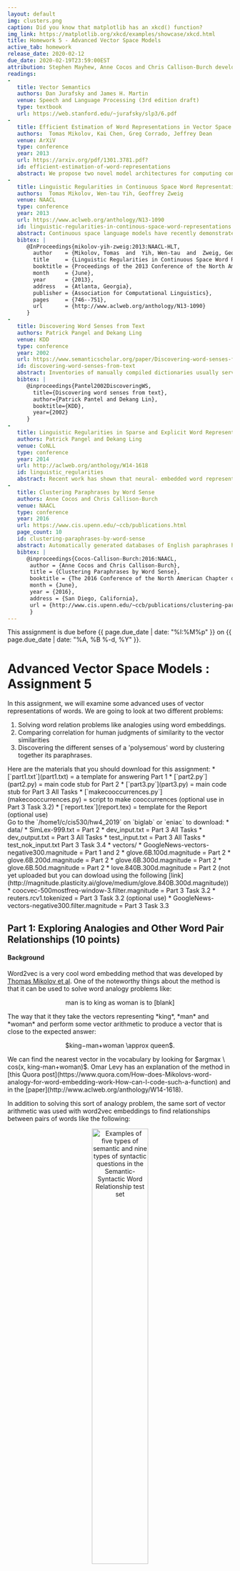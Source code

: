 ```yaml
---
layout: default
img: clusters.png
caption: Did you know that matplotlib has an xkcd() function?
img_link: https://matplotlib.org/xkcd/examples/showcase/xkcd.html    
title: Homework 5 - Advanced Vector Space Models
active_tab: homework
release_date: 2020-02-12
due_date: 2020-02-19T23:59:00EST
attribution: Stephen Mayhew, Anne Cocos and Chris Callison-Burch developed this homework assignment for UPenn's CIS 530 class in Spring 2018.
readings:
-
   title: Vector Semantics
   authors: Dan Jurafsky and James H. Martin
   venue: Speech and Language Processing (3rd edition draft)
   type: textbook
   url: https://web.stanford.edu/~jurafsky/slp3/6.pdf
-
   title: Efficient Estimation of Word Representations in Vector Space
   authors:  Tomas Mikolov, Kai Chen, Greg Corrado, Jeffrey Dean
   venue: ArXiV
   type: conference
   year: 2013
   url: https://arxiv.org/pdf/1301.3781.pdf?
   id: efficient-estimation-of-word-representations
   abstract: We propose two novel model architectures for computing continuous vector representations of words from very large data sets. The quality of these representations is measured in a word similarity task, and the results are compared to the previously best performing techniques based on different types of neural networks. We observe large improvements in accuracy at much lower computational cost, i.e. it takes less than a day to learn high quality word vectors from a 1.6 billion words data set. Furthermore, we show that these vectors provide state-of-the-art performance on our test set for measuring syntactic and semantic word similarities.
-
   title: Linguistic Regularities in Continuous Space Word Representations
   authors:  Tomas Mikolov, Wen-tau Yih, Geoffrey Zweig
   venue: NAACL
   type: conference
   year: 2013
   url: https://www.aclweb.org/anthology/N13-1090
   id: linguistic-regularities-in-continous-space-word-representations
   abstract: Continuous space language models have recently demonstrated outstanding results across a variety of tasks. In this paper, we examine the vector-space word representations that are implicitly learned by the input-layer weights. We find that these representations are surprisingly good at capturing syntactic and semantic regularities in language, and that each relationship is characterized by a relation-specific vector offset. This allows vector-oriented reasoning based on the offsets between words. For example, the male/female relationship is automatically learned, and with the induced vector representations, “King Man + Woman” results in a vector very close to “Queen.” We demonstrate that the word vectors capture syntactic regularities by means of syntactic analogy questions (provided with this paper), and are able to correctly answer almost 40% of the questions. We demonstrate that the word vectors capture semantic regularities by using the vector offset method to answer SemEval-2012 Task 2 questions. Remarkably, this method outperforms the best previous systems.
   bibtex: |  
      @InProceedings{mikolov-yih-zweig:2013:NAACL-HLT,
        author    = {Mikolov, Tomas  and  Yih, Wen-tau  and  Zweig, Geoffrey},
        title     = {Linguistic Regularities in Continuous Space Word Representations},
        booktitle = {Proceedings of the 2013 Conference of the North American Chapter of the Association for Computational Linguistics: Human Language Technologies},
        month     = {June},
        year      = {2013},
        address   = {Atlanta, Georgia},
        publisher = {Association for Computational Linguistics},
        pages     = {746--751},
        url       = {http://www.aclweb.org/anthology/N13-1090}
      }
-
   title: Discovering Word Senses from Text
   authors: Patrick Pangel and Dekang Ling
   venue: KDD
   type: conference
   year: 2002
   url: https://www.semanticscholar.org/paper/Discovering-word-senses-from-text-Pantel-Lin/
   id: discovering-word-senses-from-text
   abstract: Inventories of manually compiled dictionaries usually serve as a source for word senses. However, they often include many rare senses while missing corpus/domain-specific senses. We present a clustering algorithm called CBC (Clustering By Committee) that automatically discovers word senses from text. It initially discovers a set of tight clusters called committees that are well scattered in the similarity space. The centroid of the members of a committee is used as the feature vector of the cluster. We proceed by assigning words to their most similar clusters. After assigning an element to a cluster, we remove their overlapping features from the element. This allows CBC to discover the less frequent senses of a word and to avoid discovering duplicate senses. Each cluster that a word belongs to represents one of its senses. We also present an evaluation methodology for automatically measuring the precision and recall of discovered senses. 
   bibtex: |  
      @inproceedings{Pantel2002DiscoveringWS,
        title={Discovering word senses from text},
        author={Patrick Pantel and Dekang Lin},
        booktitle={KDD},
        year={2002}
      }
-
   title: Linguistic Regularities in Sparse and Explicit Word Representations
   authors: Patrick Pangel and Dekang Ling
   venue: CoNLL
   type: conference
   year: 2014
   url: http://aclweb.org/anthology/W14-1618
   id: linguistic_regularities
   abstract: Recent work has shown that neural- embedded word representations capture many relational similarities, which can be recovered by means of vector arithmetic in the embedded space. We show that Mikolov et al.’s method of first adding and subtracting word vectors, and then searching for a word similar to the result, is equivalent to searching for a word that maximizes a linear combination of three pairwise word similarities. Based on this observation, we suggest an improved method of recovering relational similarities, improving the state-of-the-art results on two recent word-analogy datasets. Moreover, we demonstrate that analogy recovery is not restricted to neural word embeddings, and that a similar amount of relational similarities can be recovered from traditional distributional word representations.
-
   title: Clustering Paraphrases by Word Sense
   authors: Anne Cocos and Chris Callison-Burch
   venue: NAACL
   type: conference
   year: 2016
   url: https://www.cis.upenn.edu/~ccb/publications.html
   page_count: 10
   id: clustering-paraphrases-by-word-sense
   abstract: Automatically generated databases of English paraphrases have the drawback that they return a single list of paraphrases for an input word or phrase. This means that all senses of polysemous words are grouped together, unlike WordNet which partitions different senses into separate synsets. We present a new method for clustering paraphrases by word sense, and apply it to the Paraphrase Database (PPDB). We investigate the performance of hierarchical and spectral clustering algorithms, and systematically explore different ways of defining the similarity matrix that they use as input. Our method produces sense clusters that are qualitatively and quantitatively good, and that represent a substantial improvement to the PPDB resource.
   bibtex: |
      @inproceedings{Cocos-Callison-Burch:2016:NAACL,
       author = {Anne Cocos and Chris Callison-Burch},
       title = {Clustering Paraphrases by Word Sense},
       booktitle = {The 2016 Conference of the North American Chapter of the Association for Computational Linguistics (NAACL 2016)},
       month = {June},
       year = {2016},
       address = {San Diego, California},
       url = {http://www.cis.upenn.edu/~ccb/publications/clustering-paraphrases-by-word-sense.pdf}
       } 
---
```


<div class="alert alert-info">
This assignment is due before {{ page.due_date | date: "%I:%M%p" }} on {{ page.due_date | date: "%A, %B %-d, %Y" }}.
</div>


Advanced Vector Space Models <span class="text-muted">: Assignment 5</span>
=============================================================

In this assignment, we will examine some advanced uses of vector representations of words. We are going to look at two different problems: 
1. Solving word relation problems like analogies using word embeddings. 
2. Comparing correlation for human judgments of similarity to the vector similarities
3. Discovering the different senses of a 'polysemous' word by clustering together its paraphrases. 


<div class="alert alert-info" markdown="1">
Here are the materials that you should download for this assignment:
* [`part1.txt`](part1.txt) = a template for answering Part 1
* [`part2.py`](part2.py) = main code stub for Part 2
* [`part3.py`](part3.py) = main code stub for Part 3 All Tasks
* [`makecooccurrences.py`](makecooccurrences.py) = script to make cooccurrences (optional use in Part 3 Task 3.2)
* [`report.tex`](report.tex) = template for the Report (optional use)

<br>
Go to the `/home1/c/cis530/hw4_2019` on `biglab` or `eniac` to download:
* data/
    * SimLex-999.txt  = Part 2
    * dev_input.txt  = Part 3 All Tasks
    * dev_output.txt  = Part 3 All Tasks
    * test_input.txt = Part 3 All Tasks
    * test_nok_input.txt Part 3 Task 3.4
* vectors/
    * GoogleNews-vectors-negative300.magnitude = Part 1 and 2
    * glove.6B.100d.magnitude = Part 2
    * glove.6B.200d.magnitude = Part 2
    * glove.6B.300d.magnitude = Part 2
    * glove.6B.50d.magnitude = Part 2
    * love.840B.300d.magnitude = Part 2 (not yet uploaded but you can dowload using the following [link](http://magnitude.plasticity.ai/glove/medium/glove.840B.300d.magnitude))
    * coocvec-500mostfreq-window-3.filter.magnitude = Part 3 Task 3.2
    * reuters.rcv1.tokenized = Part 3 Task 3.2 (optional use)
    * GoogleNews-vectors-negative300.filter.magnitude = Part 3 Task 3.3
</div>


## Part 1: Exploring Analogies and Other Word Pair Relationships (10 points)

#### Background 


Word2vec is a very cool word embedding method that was developed by [Thomas Mikolov et al](https://www.aclweb.org/anthology/N13-1090).  One of the noteworthy things about the method is that it can be used to solve word analogy problems like: 

<p align="center">
man is to king as woman is to [blank]
 </p>
 The way that it they take the vectors representing *king*, *man* and *woman* and perform some vector arithmetic to produce a vector that is close to the expected answer:
  <p align="center">
 $king−man+woman \approx queen$. 
 </p>
We can find the nearest vector in the vocabulary by looking for $argmax \ cos(x, king-man+woman)$.  Omar Levy has an explanation of the method in [this Quora post](https://www.quora.com/How-does-Mikolovs-word-analogy-for-word-embedding-work-How-can-I-code-such-a-function) and in the [paper](http://www.aclweb.org/anthology/W14-1618).

In addition to solving this sort of analogy problem, the same sort of vector arithmetic was used with word2vec embeddings to find relationships between pairs of words like the following: 

<p align="center">
<img src="/assets/img/word2vec_word_pair_relationships.jpg" alt="Examples of five types of semantic and nine types of syntactic questions in the Semantic- Syntactic Word Relationship test set" style="width: 50%;"/>
</p>

#### Getting Started with Magnitude and Downloading data

In the first part of the assigment, you will play around with the [Magnitude](https://github.com/plasticityai/magnitude)  library.  You will use Magnitude to load a vector model trained using word2vec, and use it to manipulate and analyze the vectors. Please refer [here](https://github.com/plasticityai/magnitude#installation) for the installation guidelines. 
In order to proceed further, you need to use the Medium Google-word2vec embedding model trained on Google News by using file `GoogleNews-vectors-negative300.magnitude` on eniac in `/home1/c/cis530/hw4_2019/vectors/`. Once the file is downloaded use the following Python commands:

 ```python
>>> from pymagnitude import *
>>> file_path = "GoogleNews-vectors-negative300.magnitude"
>>> vectors = Magnitude(file_path)
```

Now you can use `vectors` to perform queries. For instance, you can query the distance of `cat` and `dog` in the following way: 
 ```python
>>> vectors.distance("cat", "dog")
0.69145405
```


#### Assignment Questions

The questions below are designed to familiarize you with the Magnitude word2vec package and get you thinking about what type of semantic information word embeddings can encode. We recommend reading [using the library section](https://github.com/plasticityai/magnitude#using-the-library) to reply to the following set of questions:  

1. What is the dimensionality of these word embeddings? Provide an integer answer.
2. What are the top-5 most similar words to `picnic` (not including `picnic` itself)? 
3. According to the word embeddings, which of these words is not like the others?
`['tissue', 'papyrus', 'manila', 'newsprint', 'parchment', 'gazette']`
4. Solve the following analogy: `leg` is to `jump` as *X* is to `throw`.

We have provided a file called `part1.txt` for you to submit answers to the questions above.




##  Part 2: SimLex-999 Dataset Revisited (15 points)


Let us revisit [SimLex-999](https://fh295.github.io/simlex.html) dataset from Extra Credit in Assignment 3. We will use `SimLex-999.txt` located on eniac in `/home1/c/cis530/hw4_2019/data/`.
 
We provided you a script called `part2.py` that:
 
1. Takes `word1`, `word2`, and `SimLex` columns from the `SimLex-999.txt` dataset, 
2. Computes the similarity between word1 and word2 using `GoogleNews-vectors-negative300.magnitude` from Part 1 
3. Displays correlation for human judgments of similarity to the vector similarities using [Kendall's Tau](https://en.wikipedia.org/wiki/Kendall_rank_correlation_coefficient).


You can see the output of `part2.py` below: 
```python
>>> python part2.py
old,new,1.58,0.2228
smart,intelligent,9.2,0.6495
hard,difficult,8.77,0.6026
happy,cheerful,9.55,0.3838
hard,easy,0.95,0.4710
fast,rapid,8.75,0.4767
happy,glad,9.17,0.7409
short,long,1.23,0.5768
stupid,dumb,9.58,0.8173
weird,strange,8.93,0.8165
wide,narrow,1.03,0.4576
bad,awful,8.42,0.5527
easy,difficult,0.58,0.5891
bad,terrible,7.78,0.6829
hard,simple,1.38,0.2591
smart,dumb,0.55,0.5793
insane,crazy,9.57,0.7339
happy,mad,0.95,0.3920
    .
    .
    .
enter,owe,0.68,0.0004
portray,notify,0.78,0.1455
remind,sell,0.4,0.1480
absorb,possess,5.0,0.2386
join,acquire,2.85,0.2623
send,attend,1.67,0.3135
gather,attend,4.8,0.3329
absorb,withdraw,2.97,0.2169
attend,arrive,6.08,0.3654
>>> correlation, p_value = stats.kendalltau(human_scores, vector_scores)
>>> print(f'Correlation = {correlation}, P Value = {p_value}')
Correlation = 0.30913428432001067, P Value = 2.6592796177777357e-48
```

In this part of the assignment we would like for you to explore how the Kendall's Tau correlation changes based on the similarity. You may use the script we provided or create your own script.  

Please respond to the following questions in the `Report.pdf` and include your `part2.py` script in the final submission:

1. What is the least similar 2 pairs of words based on human judgement scores and vector similarity? Do the pairs match? 
2. What is the most similar 2 pairs of words based on human judgement scores and vector similarity? Do the pairs match? 
3. Provide correlation scores and p values for the following models on eniac in `/home1/c/cis530/hw4_2019/vectors/`:
    * (Stanford - GloVe Wikipedia 2014 + Gigaword 5 6B Medium 50D) `glove.6B.50d.magnitude`
    * (Stanford - GloVe Wikipedia 2014 + Gigaword 5 6B Medium 100D)`glove.6B.100d.magnitude`
    * (Stanford - GloVe Wikipedia 2014 + Gigaword 5 6B Medium 200D) `glove.6B.200d.magnitude`
    * (Stanford - GloVe Wikipedia 2014 + Gigaword 5 6B Medium 300D) `glove.6B.300d.magnitude`
    * (Stanford - GloVe Common Crawl Medium 300D) `love.840B.300d.magnitude` 

    How do those value compare to each other? 
   
   

Extra points will be awarded for creativity and a more thorough qualitative analysis. 

##  Part 3: Creating Word Sense Clusters (75 points)

#### Background 
Many Natural Language Processing (NLP) tasks require knowing the sense of polysemous words, which are words with multiple meanings. For example, the word *bug* can mean:
1. A creepy crawly thing
2. An error in your computer code
3. A virus or bacteria that makes you sick
4. A listening device planted by the FBI

In past research my PhD students and I have looked into automatically deriving the different meaning of polysemous words like bug by clustering their paraphrases.  We have developed a resource called [the paraphrase database (PPDB)](http://paraphrase.org/) that contains of paraphrases for  tens of millions words and phrases.  For the target word *bug*, we have an unordered list of paraphrases including: *insect, glitch, beetle, error, microbe, wire, cockroach, malfunction, microphone, mosquito, virus, tracker, pest, informer, snitch, parasite, bacterium, fault, mistake, failure* and many others.  We used automatic clustering group those into sets like:

<p align="center">
<img src="/assets/img/bug_clusters.jpg" alt="Bug Clusters" style="width: 50%;"/>
</p>

The clusters in the image above approximate the different word senses of *bug*, where the 4 circles are the 4 senses of *bug*.  The input to this problem is all the paraphrases in a single list, and the task is to separate them correctly. As humans, this is pretty intuitive, but computers are not that smart. You will explore the main idea underlying our word sense clustering method: which measure the similarity between each pair of paraphrases for a target word and then group together the paraphrases that are most similar to each other.   This affinity matrix gives an example of one of the methods for measuring similarity that we tried in [our paper](https://www.cis.upenn.edu/~ccb/publications/clustering-paraphrases-by-word-sense.pdf):

 <p align="center">
<img src="/assets/img/affinity_matrix.jpg" alt="Similarity of paraphrses" style="width: 50%;"/>
</p>

Here the darkness values give an indication of how similar paraphrases are to each other. For instance in this example similarity between *insect* and *pest* is greater than the similarity between *insect* and *error*.  You can read more about this task in [these](https://www.cis.upenn.edu/~ccb/publications/clustering-paraphrases-by-word-sense.pdf) [papers](https://cs.uwaterloo.ca/~cdimarco/pdf/cs886/Pantel+Lin02.pdf). 


In this assignment, we will use vector representations in order to measure their similarities of pairs of paraphrases.  You will play with different vector space representations of words to create clusters of word senses. We expect that you have read Jurafsky and Martin Chapter [6](https://web.stanford.edu/~jurafsky/slp3/6.pdf). Word vectors, also known as word embeddings, can be thought of simply as points in some high-dimensional space. Remember in geometry class when you learned about the Euclidean plane, and 2-dimensional points in that plane? It's not hard to understand distance between those points -- you can even measure it with a ruler. Then you learned about 3-dimensional points, and how to calculate the distance between these. These 3-dimensional points can be thought of as positions in physical space. 

Now, do your best to stop thinking about physical space, and generalize this idea in your mind: you can calculate a distance between 2-dimensional and 3-dimensional points, now imagine a point with `N` dimensions. The dimensions don't necessarily have meaning in the same way as the X,Y, and Z dimensions in physical space, but we can calculate distances all the same. 

This is how we will use word vectors in this assignment: as points in some high-dimensional space, where distances between points are meaningful. The interpretation of distance between word vectors depends entirely on how they were made, but for our purposes, we will consider distance to measure semantic similarity. Word vectors that are close together should have meanings that are similar. 

With this framework, we can see how to solve our paraphrase clustering problem. 

#### The Data

The input data to be used for this assignment consists of sets of paraphrases corresponding to one of polysemous target words, e.g.

<table class="table">
  <thead>
    <tr>
      <th scope="col">Target</th>
      <th scope="col">Paraphrase set</th>
    </tr>
  </thead>
  <tbody>
    <tr>      
      <td>note.v</td>
      <td>comment mark tell observe state notice say remark mention</td>
    </tr>
    <tr>
      <td>hot.a</td>
      <td>raging spicy blistering red-hot live</td>
    </tr>
  </tbody>
</table>

(Here the `.v` following the target `note` indicates the part of speech)

Your objective is to automatically cluster each paraphrase set such that each cluster contains words pertaining to a single *sense*, or meaning, of the target word. Note that a single word from the paraphrase set might belong to one or more clusters.


#### Development Data

The development data consists of two files:
1. words file (input)
2. clusters file (output). 

The words file `dev_input.txt` located on eniac in `/home1/c/cis530/hw4_2019/data/` is formatted such that each line contains one target, its paraphrase set, and the number of ground truth clusters `k`, separated by a `::` symbol. You can use `k` as input to your clustering algorithm.

```
target.pos :: k :: paraphrase1 paraphrase2 paraphrase3 ...
```



The clusters file `dev_output.txt` located on eniac in `/home1/c/cis530/hw4_2019/data/` contains the ground truth clusters for each target word's paraphrase set, split over *k* lines:

```
target.pos :: 1 :: paraphrase2 paraphrase6
target.pos :: 2 :: paraphrase3 paraphrase4 paraphrase5
    .
    .
    .
target.pos :: k :: paraphrase1 paraphrase9
```

#### Test data

For testing Tasks 3.1 -- 3.3, you will receive only words file `test_input.txt`   located on eniac in `/home1/c/cis530/hw4_2019/data/`  containing the test target words, number of ground truth clusters and their paraphrase sets. 
For testing Task 3.4, you will receive only words file `test_nok_input.txt`  located on eniac in `/home1/c/cis530/hw4_2019/data/`  containing the test target words and their paraphrases sets. Neither order of senses, nor order of words in a cluster matter. 


#### Evaluation

There are many possible ways to evaluate clustering solutions. For this homework we will rely on the paired F-score, which you can read more about in [this paper](https://www.cs.york.ac.uk/semeval2010_WSI/paper/semevaltask14.pdf).

The general idea behind paired F-score is to treat clustering prediction like a classification problem; given a target word and its paraphrase set, we call a *positive instance* any pair of paraphrases that appear together in a ground-truth cluster. Once we predict a clustering solution for the paraphrase set, we similarly generate the set of word pairs such that both words in the pair appear in the same predicted cluster. We can then evaluate our set of predicted pairs against the ground truth pairs using precision, recall, and F-score.

V-Measure is another metric that is used to evaluate clustering solutions, however we will not be using it in this Assignment. 

## Tasks

Your task is to fill in 4 functions in `part2.py`: `cluster_random`, `cluster_with_sparse_representation`, `cluster_with_dense_representation`, `cluster_with_no_k`.  

We provided 5 utility functions for you to use:
1. `load_input_file(file_path)` that converts the input data (the words file) into 2 dictionaries. The first dictionary is a mapping between a target word and a list of paraphrases. The second dictionary is a mapping between a target word and a number of clusters for a given target word.
2. `load_output_file(file_path)` that converts the output data (the clusters file) into a dictionary, where a key is a target word and a value is it's list of list of paraphrases. Each list of paraphrases is a cluster. Remember that Neither order of senses, nor order of words in a cluster matter. 
3. `get_paired_f_score(gold_clustering, predicted_clustering)` that calculates paired F-score given a gold and predicted clustering for a target word. 
4. `evaluate_clusterings(gold_clusterings, predicted_clusterings)` that calculates paired F-score for all target words present in the data and prints the final F-Score weighted by the number of senses that a target word has. 
5  `write_to_output_file(file_path, clusterings)` that writes the result of the clustering for each target word into the output file (clusters file)

Full points will be awarded for each of the tasks if your implementation gets above a certain threshold on the test dataset. Please submit to autograder to see thresholds. Note that thresholds are based on the scores from the previous year and might be lowered depending on the average performance.  




### Task 3.1. Cluster Randomly (10 points)

Write a function `cluster_random(word_to_paraphrases_dict, word_to_k_dict)` that accepts 2 dictionaries:
1. word_to_paraphrases_dict = a mapping between a target word and a list of paraphrases
2. word_to_k_dict = a mapping between a target word and a number of clusters for a given target
The function  outputs a dictionary, where the key is a target word and a value is a list of list of paraphrases, where a list of paraphrases represents a distinct sense of a target word. 

For this task put paraphrases into distinct senses at random. That is, assign to pick a random word for each cluster, as opposed to picking a random cluster for each word. This will ensure that all clusters have at lease one word in them. We recommend using `random` packages. Please use `123` as a random seed. Your output should look similar to this on the development dataset: 

```python
word_to_paraphrases_dict, word_to_k_dict = load_input_file('data/dev_input.txt')
gold_clusterings = load_output_file('data/dev_output.txt')
predicted_clusterings = cluster_random(word_to_paraphrases_dict, word_to_k_dict)
evaluate_clusterings(gold_clusterings, predicted_clusterings)
+----------------+----+----------------+
|     Target     | k  | Paired F-Score |
+----------------+----+----------------+
|    paper.n     | 7  |     0.2978     |
|     play.v     | 34 |     0.0896     |
|     miss.v     | 8  |     0.2376     |
|   produce.v    | 7  |     0.2335     |
|    party.n     | 5  |     0.2480     |
|     note.v     | 3  |     0.6667     |
|     bank.n     | 9  |     0.1515     |
    .
    .
    .
|     eat.v      | 6  |     0.2908     |
|    climb.v     | 6  |     0.2427     |
|    degree.n    | 7  |     0.2891     |
|   interest.n   | 5  |     0.2093     |
+----------------+----+----------------+
=> Average Paired F-Score:  0.2318
```

Run the following command to generate the output file for the predicted clusterings for the test dataset. Please name your output file `test_output_random.txt`: 

```python
word_to_paraphrases_dict, word_to_k_dict = load_input_file('data/test_input.txt')
predicted_clusterings = cluster_random(word_to_paraphrases_dict, word_to_k_dict)
write_to_output_file('test_output_random.txt', predicted_clusterings)
```


### Task 3.2. Cluster with Sparse Representations (20 points)

Write a function `cluster_with_sparse_representation(word_to_paraphrases_dict, word_to_k_dict)`. The input and output remains the same as in Task 1, however the clustering of paraphrases will no longer be random and is based on sparse vector representation.

We will feature-based (not dense) vector space representation. In this type of VSM, each dimension of the vector space corresponds to a specific feature, such as a context word (see, for example, the term-context matrix described in [Chapter 6.1.2 of Jurafsky & Martin](https://web.stanford.edu/~jurafsky/slp3/6.pdf)). 
You will calculate cooccurrence vectors on the Reuters RCV1 corpus. It can take a long time to build cooccurrence vectors, so we have pre-built set called  `coocvec-500mostfreq-window-3.vec.filter.magnitude` located on eniac in `/home1/c/cis530/hw4_2019/vectors/`. To save on space, these include only the words used in the given files.
This representation of words uses a term-context matrix `M` of size `|V| x D`, where `|V|` is the size of the vocabulary and D=500. Each feature corresponds to one of the top 500 most-frequent words in the corpus. The value of matrix entry `M[i][j]` gives the number of times the context word represented by column `j` appeared within W=3 words to the left or right of the word represented by row `i` in the corpus. 

If you are interested in building your own cooccurrence vectors, you can use tokenized and cleaned version here called `reuters.rcv1.tokenized` located on eniac in `/home1/c/cis530/hw4_2019/vectors/`. The original is [here](https://archive.ics.uci.edu/ml/datasets/Reuters+RCV1+RCV2+Multilingual,+Multiview+Text+Categorization+Test+collection). We used the provided script, `makecooccurrences.py`, to build these vectors. If you want to use it, be sure to set D and W to what you want. Don't forget to convert your new vector representation to Magnitude by constructing a [Magnitude object](https://github.com/plasticityai/magnitude#constructing-a-magnitude-object).

Use one of the clustering algorithms, for instance K-means clustering in `cluster_with_sparse_representation(word_to_paraphrases_dict, word_to_k_dict)`.  Here is an example of the K-means clustering code:

{% highlight python %}
from sklearn.cluster import KMeans
kmeans = KMeans(n_clusters=k).fit(X)
print(kmeans.labels_)
{% endhighlight %}


As before, run the following command to generate the output file for the predicted clusterings for the test dataset. Please name your output file `test_output_sparse.txt`:

```python
word_to_paraphrases_dict, word_to_k_dict = load_input_file('data/test_input.txt')
predicted_clusterings = cluster_with_sparse_representation(word_to_paraphrases_dict, word_to_k_dict)
write_to_output_file('test_output_sparse.txt', predicted_clusterings)
```

Suggestions to improve the performance of your model:

* What if you reduce or increase `D` in the baseline implementation?
* Does it help to change the window `W` used to extract contexts?
* Play around with the feature weighting -- instead of raw counts, would it help to use PPMI?
* Try a different clustering algorithm that's included with the [scikit-learn clustering package](http://scikit-learn.org/stable/modules/clustering.html), or implement your own.
* What if you include additional types of features, like paraphrases in the [Paraphrase Database](http://www.paraphrase.org) or the part-of-speech of context words?

The only feature types that are off-limits are WordNet features.

Provide a brief description of your method in the Report, making sure to describe the vector space model you chose, the clustering algorithm you used, and the results of any preliminary experiments you might have run on the dev set. 

### Task 3.3. Cluster with Dense Representations (20 points)

Write a function `cluster_with_dense_representation(word_to_paraphrases_dict, word_to_k_dict)`. The input and output remains the same as in Task 1 and 2, however the clustering of paraphrases is based on dense vector representation.

We would like to see if dense word embeddings are better for clustering the words in our test set. Run the word clustering task again, but this time use a dense word representation. 

For this task, we have also included a file called `GoogleNews-vectors-negative300.filter.magnitude` located on eniac in `/home1/c/cis530/hw4_2019/vectors/`, which is filtered to contain only the words in the dev/test splits.

As before, use the provided word vectors to represent words and perform one of the clusterings. Here are some suggestions to improve the performance of your model:

* Try downloading a different dense vector space model from the web, like [Paragram](http://www.cs.cmu.edu/~jwieting/) or [fastText](https://fasttext.cc/docs/en/english-vectors.html).
* Train your own word vectors, either on the provided corpus or something you find online. You can try the skip-gram, CBOW models, or [GLOVE](https://nlp.stanford.edu/projects/glove/). Try experimenting with the dimensionality.
* [Retrofitting](https://www.cs.cmu.edu/~hovy/papers/15HLT-retrofitting-word-vectors.pdf) is a simple way to add additional semantic knowledge to pre-trained vectors. The retrofitting code is available [here](https://github.com/mfaruqui/retrofitting). Experiment with different lexicons, or even try [counter-fitting](http://www.aclweb.org/anthology/N16-1018).


As before, run the following command to generate the output file for the predicted clusterings for the test dataset. Please name your file `test_output_dense.txt`:

```python
word_to_paraphrases_dict, word_to_k_dict = load_input_file('data/test_input.txt')
predicted_clusterings = cluster_with_dense_representation(word_to_paraphrases_dict, word_to_k_dict)
write_to_output_file('test_output_dense.txt', predicted_clusterings)
```
 

Provide a brief description of your method in the Report that includes the vectors you used, and any experimental results you have from running your model on the dev set. 

In addition, for Task 3.2 and 3.3, do an analysis of different errors made by each system -- i.e. look at instances that the word-context matrix representation gets wrong and dense gets right, and vice versa, and see if there are any interesting patterns. There is no right answer for this.


### Task 3.4. Cluster without K (25 points)

So far we made the clustering problem deliberately easier by providing you with `k`, the number of clusters, as an input. But in most clustering situations the best `k` is not given.
To take this assignment one step further, see if you can come up with a way to automatically choose `k`.
 
Write a function `cluster_with_no_k(word_to_paraphrases_dict)` that accepts only the first dictionary as an input and produces clusterings for given target words. 

We have provided an additional test set `test_nok_input.txt` located on eniac in `/home1/c/cis530/hw4_2019/data/`, where the `k` field has been zeroed out. See if you can come up with a method that clusters words by sense, and chooses the best `k` on its own. 
You can start by assigning `k=5` for all target words as a baseline model. 

You might want to try and use the development data to analyze how got is your model in determining `k`. 

One of the ways to approach this challenge is to try and select best `k` for a target word and a list of paraphrases is to use try out a range of `k's` and judge the performance of the clusterings based on some metric, for instance a [silhouette score](https://scikit-learn.org/stable/modules/generated/sklearn.metrics.silhouette_score.html).

Be sure to describe your method in the Report.

As before, run the following command to generate the output file for the predicted clusterings for the test dataset. Please name your file `test_output_nok.txt`: 

```python
word_to_paraphrases_dict, _ = load_input_file('data/test_nok_input.txt')
predicted_clusterings = cluster_with_no_k(word_to_paraphrases_dict)
write_to_output_file('test_output_nok.txt', predicted_clusterings)
```


## Leaderboards
In order to stir up some friendly competition, we would also like you to submit the clustering from your best model to a leaderboard. 

From Task 3.4, copy the output file from your best model to a file called `test_nok_output_leaderboard.txt` and include it with your submission in 'HW4: Leaderboard Without K' following the format of the clusters file. 

From Task 3.2 or 3.3, copy the output file from your best model to a file called `test_output_leaderboard.txt` and include it with your submission in 'HW4: Leaderboard With K' following the format of the clusters file. 

The first 10 places in either of the two leaderboards get extra points (The exact number of points will be determined).

## Report

We are looking for the following sections in your report:

* Part 2 question responses and analysis of correlations
* Task 3.2 description of your model:
    * Description of the model 
    * Clustering algorithm
    * Results of any preliminary experiments you might have run on the dev set 
* Task 3.3 description of your model:
    * Description of the model 
    * Clustering algorithm
    * Results of any preliminary experiments you might have run on the dev set 
* Task 3.2 and 3.3 error analysis made by each model:
    * i.e. look at instances that the word-context matrix representation gets wrong and dense gets right, and vice versa, and see if there are any interesting patterns. 
* Task 3.4 description of your model:
    * Description of the model 
    * Clustering algorithm
    * Results of any preliminary experiments you might have run on the dev set

If you wish to write your report in latex, here is a [template](report.tex) for you to get started. 


## Deliverables 
<div class="alert alert-warning" markdown="1">
Here are the deliverables that you will need to submit:

In HW5: Code:
* `part1.txt` = file with answers to questions from Part 1 
* `part2.py` = code written / modified for Part 2 
* `part3.py` = code written for Part 3 
* `test_output_random.txt` = Task 3.1 output file
* `test_output_sparse.txt`  = Task 3.2 output file
* `test_output_dense.txt` = Task 3.3 output file
* `test_nok_output.txt`  = Task 3.4 output file
* `makecooccurrences.py` = code written / modified for Part 3

In HW5: Write Up:
* `Report.pdf`

In HW5: Leaderboard Without K
* `test_nok_output_leaderboard.txt` = Task 3.4 output file

In HW5: Leaderboard With K
* `test_output_leaderboard.txt` = Task 3.2 or 3.3 output file

</div>


## Recommended readings

<table>
   {% for publication in page.readings %}
    <tr>
      <td>
	{% if publication.url %}
		<a href="{{ publication.url }}">{{ publication.title }}.</a>
        {% else %}
		{{ publication.title }}.
	{% endif %}
	{{ publication.authors }}.
	{{ publication.venue }}  {{ publication.year }}.

	{% if publication.abstract %}
	<!-- abstract button -->
	<a data-toggle="modal" href="#{{publication.id}}-abstract" class="label label-success">Abstract</a>
	<!-- /.abstract button -->
	<!-- abstract content -->
	<div id="{{publication.id}}-abstract" class="modal fade" tabindex="-1" role="dialog" aria-labelledby="{{publication.id}}">
    <div class="modal-dialog" role="document">
      <div class="modal-content">
        <div class="modal-header">
          <button type="button" class="close" data-dismiss="modal" aria-label="Close"><span aria-hidden="true">&times;</span></button>
          <h4 class="modal-title" id="{{publication.id}}">{{publication.title}}</h4>
        </div><!-- /.modal-header -->
        <div class="modal-body">
        {{publication.abstract}}
        </div><!-- /.modal-body -->
	</div><!-- /.modal-content -->
	</div><!-- /.modal-dialog -->
	</div><!-- /.abstract-content -->
	{% endif %}
		{% if publication.bibtex %}
	<!-- bibtex button -->
	<a data-toggle="modal" href="#{{publication.id}}-bibtex" class="label label-default">BibTex</a>
	<!-- /.bibtex button -->
	<!-- bibtex content -->
	<div id="{{publication.id}}-bibtex" class="modal fade" tabindex="-1" role="dialog" aria-labelledby="{{publication.id}}">
    <div class="modal-dialog" role="document">
      <div class="modal-content">
        <div class="modal-header">
          <button type="button" class="close" data-dismiss="modal" aria-label="Close"><span aria-hidden="true">&times;</span></button>
          <h4 class="modal-title" id="{{publication.id}}">{{publication.title}}</h4>
        </div><!-- /.modal-header -->
        <div class="modal-body">
 	   <pre>{{publication.bibtex}}
           </pre>
        </div><!-- /.modal-body -->
	</div><!-- /.modal-content -->
	</div><!-- /.modal-dialog -->
	</div><!-- /.bibtex-content -->
	{% endif %}
</td></tr>
  {% endfor %}
</table>


